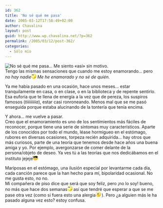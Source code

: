 ```yaml
---
id: 362
title: 'No sé qué me pasa'
date: 2005-03-12T17:58:49+02:00
author: Chavalina
layout: post
guid: http://www.wp.chavalina.net/?p=362
permalink: /2005/03/12/post-362/
categories:
  - Sólo mío
---
```

<img class="imgizqda" src="http://www.chavalina.net/imagenes/fotos/que-me-pasa.jpg" alt="No sé qué me pasa... " /> Me siento «así» sin motivo.  
Tengo las mismas sensaciones que cuando me estoy enamorando… pero _no hay nadie_![emo](/imagenes/emoticonos/pensativo.gif) _Me he enamorado y no sé de quién._

Ya me había pasado en una ocasión, hace unos meses… estar tranquilamente en casa, o en clase, o en la biblioteca y de repente sentirlo. Esa euforia que te llena de energía a la vez que de pereza, los suspiros famosos (_tiiiiiiiiia_), estar casi ronroneando. Menos mal que se me pasó enseguida porque estaba alucinando de la tontería que tenía encima.

Y ahora… me vuelve a pasar.  
Creo que el enamoramiento es uno de los sentimientos más fáciles de reconocer, porque tiene una serie de síntomas muy característicos. Aparte de los conocidos por todo el mundo, léase hormigueo en el estómago, rubores en diversas ocasiones, torpeza recién adquirida… hay otros que más curiosos, parte de una teoría que tenemos desde hace a&ntilde;os una buena amiga y yo. Por ejemplo, avergonzarse de comer delante de la persona/objeto de deseo. Ya ves tú a las teorías que nos dedicábamos en el instituto jejeje![gafas](/imagenes/emoticonos/gafas.gif) 

Mariposas en el estómago, una ilusión especial por levantarme cada día, cada canción parece que la han hecho para mí, bipolaridad ocasional. No me gusta esto, no no.  
Mi compa&ntilde;era de piso dice que será que soy feliz, pero ¡no lo soy! bueno, no más que hace dos semanas![emo](/imagenes/emoticonos/pensativo.gif) así que tendré que esperar a que se me pase otra vez (como si fuera esto una alergia![emo](/imagenes/emoticonos/confuso.gif) ). Pero &iquest;a alguien más le ha pasado alguna vez esto? estoy confusa.